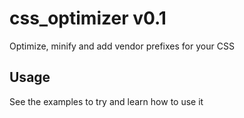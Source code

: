 # css_optimizer v0.1

Optimize, minify and add vendor prefixes for your CSS


## Usage

See the examples to try and learn how to use it